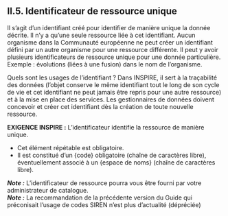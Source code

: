 ## II.5. Identificateur de ressource unique

Il s’agit d’un identifiant créé pour identifier de manière unique la donnée décrite. Il n’y a qu’une seule ressource liée à cet identifiant. Aucun organisme dans la Communauté européenne ne peut créer un identifiant défini par un autre organisme pour une ressource différente. Il peut y avoir plusieurs identificateurs de ressource unique pour une donnée particulière. Exemple : évolutions (liées à une fusion) dans le nom de l’organisme.

Quels sont les usages de l’identifiant ? Dans INSPIRE, il sert à la traçabilité des données (l’objet conserve le même identifiant tout le long de son cycle de vie et cet identifiant ne peut jamais être repris pour une autre ressource) et à la mise en place des services. Les gestionnaires de données doivent concevoir et créer cet identifiant dès la création de toute nouvelle ressource.

**EXIGENCE INSPIRE :**
L’identificateur identifie la ressource de manière unique.
- Cet élément répétable est obligatoire.
- Il est constitué d’un {code} obligatoire (chaîne de caractères libre), éventuellement associé à un {espace de noms} (chaîne de caractères libre).

**_Note :_** L’identificateur de ressource pourra vous être fourni par votre administrateur de catalogue.   
**_Note :_** La recommandation de la précédente version du Guide qui préconisait l’usage de codes SIREN n’est plus d’actualité (dépréciée)
